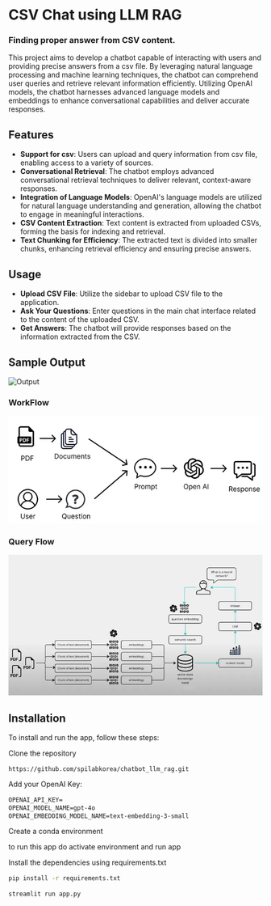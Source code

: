 # CSV Chat using LLM RAG

### Finding proper answer from CSV content.

This project aims to develop a chatbot capable of interacting with users and providing precise answers from a csv file. By leveraging natural language processing and machine learning techniques, the chatbot can comprehend user queries and retrieve relevant information efficiently. Utilizing OpenAI models, the chatbot harnesses advanced language models and embeddings to enhance conversational capabilities and deliver accurate responses.

## Features

- **Support for csv**: Users can upload and query information from csv file, enabling access to a variety of sources.  
- **Conversational Retrieval**: The chatbot employs advanced conversational retrieval techniques to deliver relevant, context-aware responses.  
- **Integration of Language Models**: OpenAI's language models are utilized for natural language understanding and generation, allowing the chatbot to engage in meaningful interactions.  
- **CSV Content Extraction**: Text content is extracted from uploaded CSVs, forming the basis for indexing and retrieval.  
- **Text Chunking for Efficiency**: The extracted text is divided into smaller chunks, enhancing retrieval efficiency and ensuring precise answers.  

## Usage

- **Upload CSV File**: Utilize the sidebar to upload CSV file to the application.  
- **Ask Your Questions**: Enter questions in the main chat interface related to the content of the uploaded CSV.  
- **Get Answers**: The chatbot will provide responses based on the information extracted from the CSV.  

## Sample Output
![Output](demos/demo_min.gif)

### WorkFlow
![WorkFlow](workflow.png)

### Query Flow
![Query Flow](queryflow.png)


## Installation

To install and run the app, follow these steps:

Clone the repository 

```
https://github.com/spilabkorea/chatbot_llm_rag.git
```

Add your OpenAI Key:

```
OPENAI_API_KEY=
OPENAI_MODEL_NAME=gpt-4o
OPENAI_EMBEDDING_MODEL_NAME=text-embedding-3-small
```

Create a conda environment

to run this app do activate environment and run app


Install the dependencies using requirements.txt

```bash
pip install -r requirements.txt
```

```
streamlit run app.py
```
